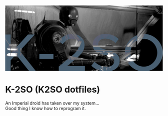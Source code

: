 ![K-2SO](https://github.com/Scosh/dotfilesK2SO/blob/master/cover.png)

# K-2SO (K2SO dotfiles)
An Imperial droid has taken over my system…  
Good thing I know how to reprogram it.
